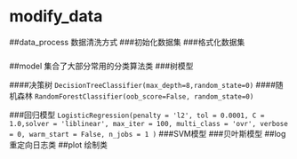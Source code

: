 # modify_data

##data_process
数据清洗方式
###初始化数据集
###格式化数据集
### 
##model
集合了大部分常用的分类算法类
###树模型

####决策树
`DecisionTreeClassifier(max_depth=8,random_state=0)`
####随机森林
`RandomForestClassifier(oob_score=False, random_state=0)`

###回归模型
`LogisticRegression(penalty = 'l2', tol = 0.0001, C = 1.0,solver = 'liblinear', max_iter = 100, multi_class = 'ovr',
                                 verbose = 0, warm_start = False, n_jobs = 1
                                 )`
###SVM模型
###贝叶斯模型
##log
重定向日志类
##plot
绘制类
###